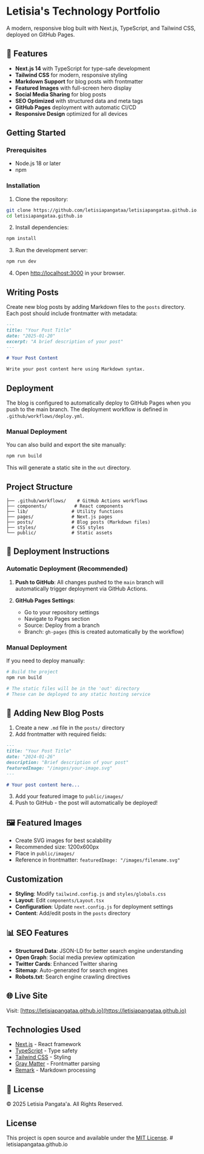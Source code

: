 # Letisia's Technology Portfolio

A modern, responsive blog built with Next.js, TypeScript, and Tailwind CSS, deployed on GitHub Pages.

## 🚀 Features

- **Next.js 14** with TypeScript for type-safe development
- **Tailwind CSS** for modern, responsive styling
- **Markdown Support** for blog posts with frontmatter
- **Featured Images** with full-screen hero display
- **Social Media Sharing** for blog posts
- **SEO Optimized** with structured data and meta tags
- **GitHub Pages** deployment with automatic CI/CD
- **Responsive Design** optimized for all devices

## Getting Started

### Prerequisites

- Node.js 18 or later
- npm

### Installation

1. Clone the repository:
```bash
git clone https://github.com/letisiapangataa/letisiapangataa.github.io.git
cd letisiapangataa.github.io
```

2. Install dependencies:
```bash
npm install
```

3. Run the development server:
```bash
npm run dev
```

4. Open [http://localhost:3000](http://localhost:3000) in your browser.

## Writing Posts

Create new blog posts by adding Markdown files to the `posts` directory. Each post should include frontmatter with metadata:

```markdown
---
title: "Your Post Title"
date: "2025-01-20"
excerpt: "A brief description of your post"
---

# Your Post Content

Write your post content here using Markdown syntax.
```

## Deployment

The blog is configured to automatically deploy to GitHub Pages when you push to the main branch. The deployment workflow is defined in `.github/workflows/deploy.yml`.

### Manual Deployment

You can also build and export the site manually:

```bash
npm run build
```

This will generate a static site in the `out` directory.

## Project Structure

```
├── .github/workflows/    # GitHub Actions workflows
├── components/          # React components
├── lib/                # Utility functions
├── pages/              # Next.js pages
├── posts/              # Blog posts (Markdown files)
├── styles/             # CSS styles
└── public/             # Static assets
```

## 🚀 Deployment Instructions

### Automatic Deployment (Recommended)

1. **Push to GitHub**: All changes pushed to the `main` branch will automatically trigger deployment via GitHub Actions.

2. **GitHub Pages Settings**: 
   - Go to your repository settings
   - Navigate to Pages section
   - Source: Deploy from a branch
   - Branch: `gh-pages` (this is created automatically by the workflow)

### Manual Deployment

If you need to deploy manually:

```powershell
# Build the project
npm run build

# The static files will be in the 'out' directory
# These can be deployed to any static hosting service
```

## 📝 Adding New Blog Posts

1. Create a new `.md` file in the `posts/` directory
2. Add frontmatter with required fields:

```markdown
---
title: "Your Post Title"
date: "2024-01-26"
description: "Brief description of your post"
featuredImage: "/images/your-image.svg"
---

# Your post content here...
```

3. Add your featured image to `public/images/`
4. Push to GitHub - the post will automatically be deployed!

## 🖼️ Featured Images

- Create SVG images for best scalability
- Recommended size: 1200x600px
- Place in `public/images/`
- Reference in frontmatter: `featuredImage: "/images/filename.svg"`

## Customization

- **Styling**: Modify `tailwind.config.js` and `styles/globals.css`
- **Layout**: Edit `components/Layout.tsx`
- **Configuration**: Update `next.config.js` for deployment settings
- **Content**: Add/edit posts in the `posts` directory

## 📊 SEO Features

- **Structured Data**: JSON-LD for better search engine understanding
- **Open Graph**: Social media preview optimization
- **Twitter Cards**: Enhanced Twitter sharing
- **Sitemap**: Auto-generated for search engines
- **Robots.txt**: Search engine crawling directives

## 🌐 Live Site

Visit: [https://letisiapangataa.github.io](https://letisiapangataa.github.io)

## Technologies Used

- [Next.js](https://nextjs.org/) - React framework
- [TypeScript](https://www.typescriptlang.org/) - Type safety
- [Tailwind CSS](https://tailwindcss.com/) - Styling
- [Gray Matter](https://github.com/jonschlinkert/gray-matter) - Frontmatter parsing
- [Remark](https://remark.js.org/) - Markdown processing

## 📄 License

© 2025 Letisia Pangata'a. All Rights Reserved.

## License

This project is open source and available under the [MIT License](LICENSE).
#   l e t i s i a p a n g a t a a . g i t h u b . i o  
 